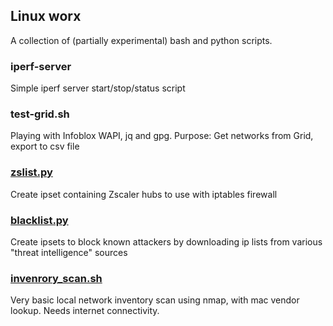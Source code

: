 ## Linux worx

A collection of (partially experimental) bash and python scripts. 

### iperf-server 
Simple iperf server start/stop/status script

### test-grid.sh 
Playing with Infoblox WAPI, jq and gpg. Purpose: Get networks from Grid, export to csv file

### [zslist.py](zslist.py)
Create ipset containing Zscaler hubs to use with iptables firewall

### [blacklist.py](blacklist.py)
Create ipsets to block known attackers by downloading ip lists from various "threat intelligence" sources

### [invenrory_scan.sh](invenrory_scan.sh)
Very basic local network inventory scan using nmap, with mac vendor lookup. Needs internet connectivity.
